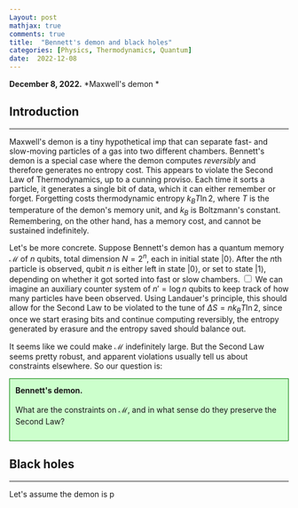```yaml
---
Layout: post
mathjax: true
comments: true
title:  "Bennett's demon and black holes"
categories: [Physics, Thermodynamics, Quantum]
date:  2022-12-08
---
```


**December 8, 2022.** *Maxwell's demon *

## Introduction
---

Maxwell's demon is a tiny hypothetical imp that can separate fast- and
slow-moving particles of a gas into two different chambers. Bennett's
demon is a special case where the demon computes *reversibly* and
therefore generates no entropy cost.
This appears to violate the Second Law of Thermodynamics, up to a
cunning proviso.
Each time it sorts a particle, it generates a single bit of data,
which it can either remember or forget.
Forgetting costs thermodynamic entropy $k_BT \ln 2$, where $T$ is the
temperature of the demon's memory unit, and $k_B$ is Boltzmann's
constant.
Remembering, on the other hand, has a memory cost, and cannot be
sustained indefinitely.

Let's be more concrete.
Suppose Bennett's demon has a quantum memory $\mathcal{M}$ of $n$ qubits, total
dimension $N = 2^n$, each in initial state $| 0\rangle$.
After the $n$th particle is observed, qubit $n$ is either left in
state $|0\rangle$, or set to state $|1\rangle$, depending on whether
it got sorted into fast or slow chambers.<label for="sn-1"
       class="margin-toggle sidenote-number">
</label>
<input type="checkbox"
       id="sn-1"
       class="margin-toggle"/>
	   <span class="sidenote">
We can imagine an auxiliary counter system of $n' = \log n$ qubits to
keep track of how many particles have been observed.</span>
Using Landauer's principle, this should allow for the Second Law to be
violated to the tune of $\Delta S = nk_B T \ln 2$, since once we start
erasing bits and continue computing reversibly, the entropy generated
by erasure and the entropy saved should balance out.

It seems like we could make $\mathcal{M}$ indefinitely large.
But the Second Law seems pretty robust, and apparent violations
usually tell us about constraints elsewhere.
So our question is:

<div style="background-color: #cfc ; padding: 10px; border: 1px
solid green; line-height:1.5">
<b>Bennett's demon.</b> <br>

What are the constraints on $\mathcal{M}$, and in what sense do they
preserve the Second Law?
</div>

## Black holes
---

Let's assume the demon is p
